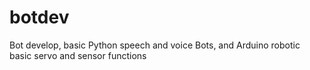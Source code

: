 # botdev
Bot develop, basic Python speech and voice Bots, and Arduino robotic basic servo and sensor functions
